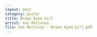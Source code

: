 ```yaml
---
layout: post
category: guitar
title: Brown Eyed Girl
artist: Van Morisson
file: Van Morisson - Brown Eyed Girl.pdf
---
```


